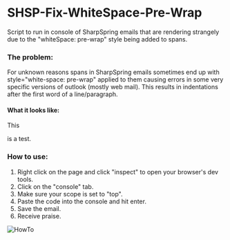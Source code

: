# SHSP-Fix-WhiteSpace-Pre-Wrap
Script to run in console of SharpSpring emails that are rendering strangely due to the "whiteSpace: pre-wrap" style being added to spans.

<h3>The problem:</h3>
<p>For unknown reasons spans in SharpSpring emails sometimes end up with style="white-space: pre-wrap" applied to them causing errors in some very specific versions of outlook (mostly web mail). This results in indentations after the first word of a line/paragraph.</p>

<h4>What it looks like:</h4>
<p>This</p>
<p>is a test.</p>

<h3>How to use:</h3>
<ol>
  <li>Right click on the page and click "inspect" to open your browser's dev tools.</li>
  <li>Click on the "console" tab.</li>
  <li>Make sure your scope is set to "top".</li>
  <li>Paste the code into the console and hit enter.</li>
  <li>Save the email.</li>
  <li>Receive praise.</li>
</ol>

![HowTo](https://d1sz9tkli0lfjq.cloudfront.net/items/0g2u3v3T0N342f2v232n/Screen%20Recording%202020-01-23%20at%2012.51%20PM.gif)
